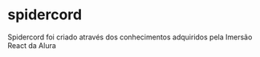 # spidercord
 Spidercord foi criado através dos conhecimentos adquiridos pela Imersão React da Alura
 

